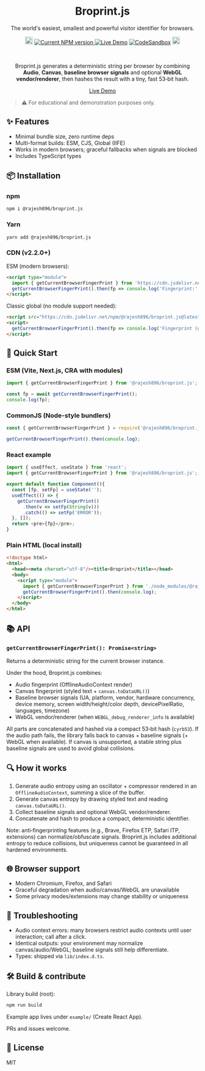 <h1 align="center">Broprint.js</h1>
<p align="center">The world's easiest, smallest and powerful visitor identifier for browsers.</p>

<p align="center">
 <a href="https://github.com/Rajesh-Royal/Broprint.js"><img src="https://img.shields.io/badge/total%20size-~2%20KB-brightgreen" height="20"/></a>
 <a href="https://www.npmjs.com/package/@rajesh896/broprint.js">
    <img src="https://img.shields.io/npm/v/@rajesh896/broprint.js" alt="Current NPM version">
  </a>
  <a href="https://broprintjs.netlify.app/" target="_blank"><img src="https://img.shields.io/badge/demo-live-blue" alt="Live Demo"/></a>
  <a href="https://codesandbox.io/s/browser-fingerprinting-generate-unique-device-id-or-browser-id-507n2v" target="_blank"><img src="https://img.shields.io/badge/CodeSandbox-try%20it-green" alt="CodeSandbox"/></a>
  <a href="https://twitter.com/intent/tweet?text=The world's easiest, smallest and powerful visitor identifier for browsers.&url=https://github.com/Rajesh-Royal/Broprint.js&hashtags=javascript,opensource,js,webdev,developers"><img src="http://randojs.com/images/tweetShield.svg" alt="Tweet" height="20"/></a>
</p>

<br/>

<p align="center">
Broprint.js generates a deterministic string per browser by combining <b>Audio</b>, <b>Canvas</b>, <b>baseline browser signals</b> and optional <b>WebGL vendor/renderer</b>, then hashes the result with a tiny, fast 53‑bit hash.
</p>

<p align="center"><a href="https://broprintjs.netlify.app/" target="_blank">Live Demo</a></p>

> ⚠ For educational and demonstration purposes only.


## ✨ Features

- Minimal bundle size, zero runtime deps
- Multi-format builds: ESM, CJS, Global (IIFE)
- Works in modern browsers; graceful fallbacks when signals are blocked
- Includes TypeScript types


## 📦 Installation

### npm
```sh
npm i @rajesh896/broprint.js
```

### Yarn
```sh
yarn add @rajesh896/broprint.js
```

### CDN (v2.2.0+)
ESM (modern browsers):
```html
<script type="module">
  import { getCurrentBrowserFingerPrint } from 'https://cdn.jsdelivr.net/npm/@rajesh896/broprint.js@latest/lib/index.mjs';
  getCurrentBrowserFingerPrint().then(fp => console.log('Fingerprint:', fp));
</script>
```

Classic global (no module support needed):
```html
<script src="https://cdn.jsdelivr.net/npm/@rajesh896/broprint.js@latest/lib/index.global.js"></script>
<script>
  getCurrentBrowserFingerPrint().then(fp => console.log('Fingerprint (global):', fp));
</script>
```


## 🚀 Quick Start

### ESM (Vite, Next.js, CRA with modules)
```js
import { getCurrentBrowserFingerPrint } from '@rajesh896/broprint.js';

const fp = await getCurrentBrowserFingerPrint();
console.log(fp);
```

### CommonJS (Node-style bundlers)
```js
const { getCurrentBrowserFingerPrint } = require('@rajesh896/broprint.js');

getCurrentBrowserFingerPrint().then(console.log);
```

### React example
```js
import { useEffect, useState } from 'react';
import { getCurrentBrowserFingerPrint } from '@rajesh896/broprint.js';

export default function Component(){
  const [fp, setFp] = useState('');
  useEffect(() => {
    getCurrentBrowserFingerPrint()
      .then(v => setFp(String(v)))
      .catch(() => setFp('ERROR'));
  }, []);
  return <pre>{fp}</pre>;
}
```

### Plain HTML (local install)
```html
<!doctype html>
<html>
  <head><meta charset="utf-8"/><title>Broprint</title></head>
  <body>
    <script type="module">
      import { getCurrentBrowserFingerPrint } from './node_modules/@rajesh896/broprint.js/lib/index.mjs';
      getCurrentBrowserFingerPrint().then(console.log);
    </script>
  </body>
</html>
```


## 📚 API

### `getCurrentBrowserFingerPrint(): Promise<string>`
Returns a deterministic string for the current browser instance.

Under the hood, Broprint.js combines:
- Audio fingerprint (OfflineAudioContext render)
- Canvas fingerprint (styled text + `canvas.toDataURL()`)
- Baseline browser signals (UA, platform, vendor, hardware concurrency, device memory, screen width/height/color depth, devicePixelRatio, languages, timezone)
- WebGL vendor/renderer (when `WEBGL_debug_renderer_info` is available)

All parts are concatenated and hashed via a compact 53‑bit hash (`cyrb53`). If the audio path fails, the library falls back to canvas + baseline signals (+ WebGL when available). If canvas is unsupported, a stable string plus baseline signals are used to avoid global collisions.


## 🔍 How it works

1. Generate audio entropy using an oscillator + compressor rendered in an `OfflineAudioContext`, summing a slice of the buffer.
2. Generate canvas entropy by drawing styled text and reading `canvas.toDataURL()`.
3. Collect baseline signals and optional WebGL vendor/renderer.
4. Concatenate and hash to produce a compact, deterministic identifier.

Note: anti‑fingerprinting features (e.g., Brave, Firefox ETP, Safari ITP, extensions) can normalize/obfuscate signals. Broprint.js includes additional entropy to reduce collisions, but uniqueness cannot be guaranteed in all hardened environments.


## 🌐 Browser support

- Modern Chromium, Firefox, and Safari
- Graceful degradation when audio/canvas/WebGL are unavailable
- Some privacy modes/extensions may change stability or uniqueness


## 🧰 Troubleshooting

- Audio context errors: many browsers restrict audio contexts until user interaction; call after a click.
- Identical outputs: your environment may normalize canvas/audio/WebGL; baseline signals still help differentiate.
- Types: shipped via `lib/index.d.ts`.


## 🛠️ Build & contribute

Library build (root):
```sh
npm run build
```

Example app lives under `example/` (Create React App).

PRs and issues welcome.


## 📄 License

MIT
